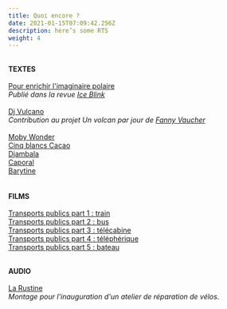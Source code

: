 ```yaml
---
title: Quoi encore ?
date: 2021-01-15T07:09:42.256Z
description: here’s some RTS
weight: 4
---
```

\
**TEXTES**\
\
[Pour enrichir l'imaginaire polaire](https://drive.google.com/file/d/1iIkIA0jLc42ZOSmFTQ4Codf5tzSYQfI_/view?usp=sharing)\
*Publié dans la revue [Ice Blink](http://maremotrice.ch/fr/publications)*\
\
[Dj Vulcano](https://unvolcanparjour.fixement.com/dj-vulcano/)\
*Contribution au projet Un volcan par jour de [Fanny Vaucher](https://fixement.com/)*\
\
[Moby Wonder](https://drive.google.com/file/d/1vBTBOtQ6ZSLOdjejB85uAFaKz8rU3LkE/view?usp=sharing)\
[Cinq blancs Cacao](https://drive.google.com/file/d/1xDBqiO1737zo9qnZVB6eq-QcZNHRgZbs/view?usp=sharing)\
[Djambala](https://drive.google.com/file/d/1PQVtx1JQJdsfeMqSvvBlaNIz4Uhogvj3/view?usp=sharing)\
[Caporal](https://drive.google.com/file/d/1BrkgJi1GTf95tpxxdWRmZpSLxBxAVO9K/view?usp=sharing)\
[Barytine](https://drive.google.com/file/d/1mlS9enPNb2X2J3bga5Q-bOTYjgydY3T2/view?usp=sharing)\
\
\
**FILMS**\
\
[Transports publics part 1 : train](https://www.youtube.com/watch?v=p7kRMQJzKW4)\
[Transports publics part 2 : bus](https://www.youtube.com/watch?v=0LM_0gdXQ00)\
[Transports publics part 3 : télécabine](https://www.youtube.com/watch?v=p_xpQiEsSjY)\
[Transports publics part 4 : téléphérique](https://www.youtube.com/watch?v=4fE74mDOd0I)\
[Transports publics part 5 : bateau](https://www.youtube.com/watch?v=9pmYzIAHJXQ&t=6s)

\
**AUDIO**\
\
[La Rustine](https://soundcloud.com/user-604421046/larustine)\
*Montage pour l'inauguration d'un atelier de réparation de vélos.*
